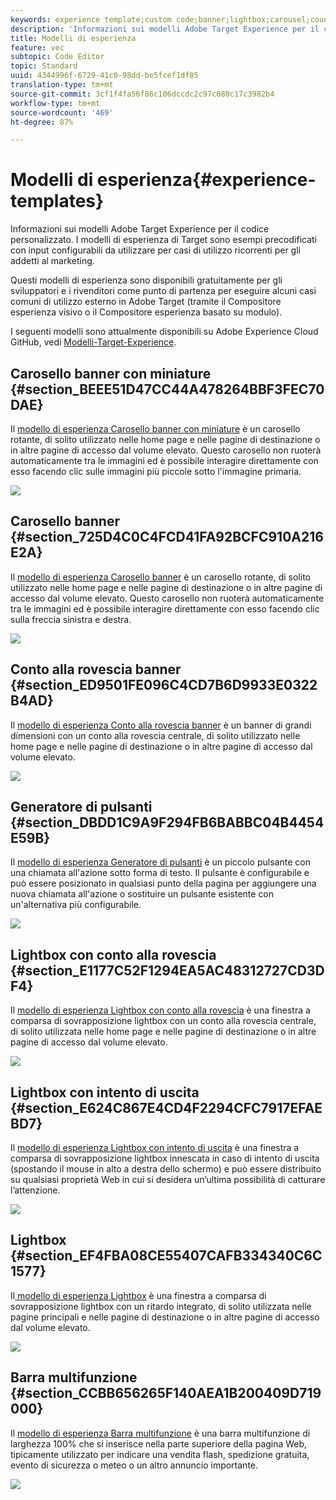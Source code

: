 ```yaml
---
keywords: experience template;custom code;banner;lightbox;carousel;countdown;ribbon;buttons
description: 'Informazioni sui modelli Adobe Target Experience per il codice personalizzato. I modelli di esperienza di Target sono esempi precodificati con input configurabili da utilizzare per casi di utilizzo ricorrenti per gli addetti al marketing. '
title: Modelli di esperienza
feature: vec
subtopic: Code Editor
topic: Standard
uuid: 4344996f-6729-41c0-98dd-be5fcef1df85
translation-type: tm+mt
source-git-commit: 3cf1f4fa56f86c106dccdc2c97c080c17c3982b4
workflow-type: tm+mt
source-wordcount: '469'
ht-degree: 87%

---
```



# Modelli di esperienza{#experience-templates}

Informazioni sui modelli Adobe Target Experience per il codice personalizzato. I modelli di esperienza di Target sono esempi precodificati con input configurabili da utilizzare per casi di utilizzo ricorrenti per gli addetti al marketing. 

Questi modelli di esperienza sono disponibili gratuitamente per gli sviluppatori e i rivenditori come punto di partenza per eseguire alcuni casi comuni di utilizzo esterno in Adobe Target (tramite il Compositore esperienza visivo o il Compositore esperienza basato su modulo).

I seguenti modelli sono attualmente disponibili su Adobe Experience Cloud GitHub, vedi [Modelli-Target-Experience](https://github.com/Adobe-Marketing-Cloud/target-experience-templates).

## Carosello banner con miniature {#section_BEEE51D47CC44A478264BBF3FEC70DAE}

Il [modello di esperienza Carosello banner con miniature](https://github.com/Adobe-Marketing-Cloud/target-experience-templates/tree/master/banner-carousel-thumbnails) è un carosello rotante, di solito utilizzato nelle home page e nelle pagine di destinazione o in altre pagine di accesso dal volume elevato. Questo carosello non ruoterà automaticamente tra le immagini ed è possibile interagire direttamente con esso facendo clic sulle immagini più piccole sotto l&#39;immagine primaria.

![](assets/exp-template-banner-carousel-thumbnails.png)

## Carosello banner {#section_725D4C0C4FCD41FA92BCFC910A216E2A}

Il [modello di esperienza Carosello banner](https://github.com/Adobe-Marketing-Cloud/target-experience-templates/tree/master/banner-carousel) è un carosello rotante, di solito utilizzato nelle home page e nelle pagine di destinazione o in altre pagine di accesso dal volume elevato. Questo carosello non ruoterà automaticamente tra le immagini ed è possibile interagire direttamente con esso facendo clic sulla freccia sinistra e destra.

![](assets/exp-template-banner-carousel.png)

## Conto alla rovescia banner {#section_ED9501FE096C4CD7B6D9933E0322B4AD}

Il [modello di esperienza Conto alla rovescia banner](https://github.com/Adobe-Marketing-Cloud/target-experience-templates/tree/master/banner-countdown) è un banner di grandi dimensioni con un conto alla rovescia centrale, di solito utilizzato nelle home page e nelle pagine di destinazione o in altre pagine di accesso dal volume elevato.

![](assets/exp-template-banner-countdown.png)

## Generatore di pulsanti {#section_DBDD1C9A9F294FB6BABBC04B4454E59B}

Il [modello di esperienza Generatore di pulsanti](https://github.com/Adobe-Marketing-Cloud/target-experience-templates/tree/master/button) è un piccolo pulsante con una chiamata all&#39;azione sotto forma di testo. Il pulsante è configurabile e può essere posizionato in qualsiasi punto della pagina per aggiungere una nuova chiamata all&#39;azione o sostituire un pulsante esistente con un&#39;alternativa più configurabile.

![](assets/exp-template-button-builder.png)

## Lightbox con conto alla rovescia {#section_E1177C52F1294EA5AC48312727CD3DF4}

Il [modello di esperienza Lightbox con conto alla rovescia](https://github.com/Adobe-Marketing-Cloud/target-experience-templates/tree/master/lightbox-countdown) è una finestra a comparsa di sovrapposizione lightbox con un conto alla rovescia centrale, di solito utilizzata nelle home page e nelle pagine di destinazione o in altre pagine di accesso dal volume elevato.

![](assets/exp-template-lightbox-countdown.png)

## Lightbox con intento di uscita {#section_E624C867E4CD4F2294CFC7917EFAEBD7}

Il [modello di esperienza Lightbox con intento di uscita](https://github.com/Adobe-Marketing-Cloud/target-experience-templates/tree/master/lightbox-exit-intent) è una finestra a comparsa di sovrapposizione lightbox innescata in caso di intento di uscita (spostando il mouse in alto a destra dello schermo) e può essere distribuito su qualsiasi proprietà Web in cui si desidera un’ultima possibilità di catturare l’attenzione.

![](assets/exp-template-lightbox-exit.png)

## Lightbox {#section_EF4FBA08CE55407CAFB334340C6C1577}

Il[ modello di esperienza Lightbox](https://github.com/Adobe-Marketing-Cloud/target-experience-templates) è una finestra a comparsa di sovrapposizione lightbox con un ritardo integrato, di solito utilizzata nelle pagine principali e nelle pagine di destinazione o in altre pagine di accesso dal volume elevato.

![](assets/exp-template-lightbox.png)

## Barra multifunzione {#section_CCBB656265F140AEA1B200409D719000}

Il [modello di esperienza Barra multifunzione](https://github.com/Adobe-Marketing-Cloud/target-experience-templates/tree/master/ribbon) è una barra multifunzione di larghezza 100% che si inserisce nella parte superiore della pagina Web, tipicamente utilizzato per indicare una vendita flash, spedizione gratuita, evento di sicurezza o meteo o un altro annuncio importante.

![](assets/exp-template-ribbon.png)

